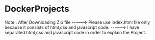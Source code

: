 # DockerProjects

Note : After Downloading Zip file 
-----> Please use index.html file only because it consists of html,css and javascript code.
-----> I have separated  html,css and javascript code  in order to explain the Project.
